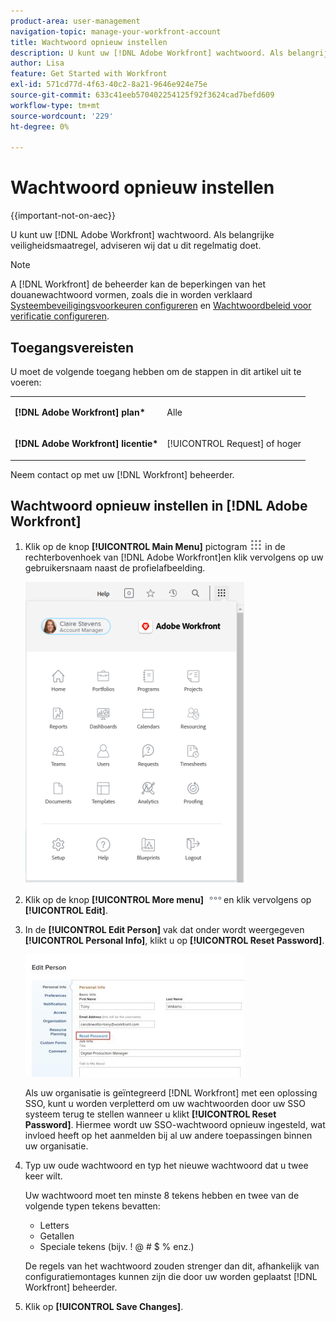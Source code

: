 ```yaml
---
product-area: user-management
navigation-topic: manage-your-workfront-account
title: Wachtwoord opnieuw instellen
description: U kunt uw [!DNL Adobe Workfront] wachtwoord. Als belangrijke veiligheidsmaatregel, adviseren wij dat u dit regelmatig doet.
author: Lisa
feature: Get Started with Workfront
exl-id: 571cd77d-4f63-40c2-8a21-9646e924e75e
source-git-commit: 633c41eeb570402254125f92f3624cad7befd609
workflow-type: tm+mt
source-wordcount: '229'
ht-degree: 0%

---
```


# Wachtwoord opnieuw instellen

{{important-not-on-aec}}

U kunt uw [!DNL Adobe Workfront] wachtwoord. Als belangrijke veiligheidsmaatregel, adviseren wij dat u dit regelmatig doet.

>[!NOTE]
>
>A [!DNL Workfront] de beheerder kan de beperkingen van het douanewachtwoord vormen, zoals die in worden verklaard [Systeembeveiligingsvoorkeuren configureren](../../../administration-and-setup/manage-workfront/security/configure-security-preferences.md) en [Wachtwoordbeleid voor verificatie configureren](../../../administration-and-setup/manage-workfront/security/configure-password-policies-authentication.md).
>
><!-- [!DNL Workfront] administrator can also reset your password in an Enhanced Authentication enabled environment. For more information, see [Reset a user's password with Enhanced Authentication](../../../workfront-basics/manage-your-account-and-profile/managing-your-workfront-account/reset-user-password-eauth.md).-->

## Toegangsvereisten

U moet de volgende toegang hebben om de stappen in dit artikel uit te voeren:

<table style="table-layout:auto"> 
 <col> 
 </col> 
 <col> 
 </col> 
 <tbody> 
  <tr> 
   <td role="rowheader"><strong>[!DNL Adobe Workfront] plan*</strong></td> 
   <td> <p>Alle</p> </td> 
  </tr> 
  <tr> 
   <td role="rowheader"><strong>[!DNL Adobe Workfront] licentie*</strong></td> 
   <td> <p>[!UICONTROL Request] of hoger</p> </td> 
  </tr> 
 </tbody> 
</table>

Neem contact op met uw [!DNL Workfront] beheerder.

## Wachtwoord opnieuw instellen in [!DNL Adobe Workfront]

1. Klik op de knop **[!UICONTROL Main Menu]** pictogram ![](assets/main-menu-icon.png) in de rechterbovenhoek van [!DNL Adobe Workfront]en klik vervolgens op uw gebruikersnaam naast de profielafbeelding.

   ![Open het hoofdmenu en selecteer uw gebruikersnaam.](assets/main-menu-options-350x481.png)

1. Klik op de knop **[!UICONTROL More menu]** ![](assets/more-icon.png)en klik vervolgens op **[!UICONTROL Edit]**.

1. In de **[!UICONTROL Edit Person]** vak dat onder wordt weergegeven **[!UICONTROL Personal Info]**, klikt u op **[!UICONTROL Reset Password]**.

   ![](assets/edit-person-box-350x196.jpg)

   Als uw organisatie is geïntegreerd [!DNL Workfront] met een oplossing SSO, kunt u worden verpletterd om uw wachtwoorden door uw SSO systeem terug te stellen wanneer u klikt **[!UICONTROL Reset Password]**. Hiermee wordt uw SSO-wachtwoord opnieuw ingesteld, wat invloed heeft op het aanmelden bij al uw andere toepassingen binnen uw organisatie.

1. Typ uw oude wachtwoord en typ het nieuwe wachtwoord dat u twee keer wilt.

   Uw wachtwoord moet ten minste 8 tekens hebben en twee van de volgende typen tekens bevatten:

   * Letters
   * Getallen
   * Speciale tekens (bijv. ! @ # $ % enz.)

   De regels van het wachtwoord zouden strenger dan dit, afhankelijk van configuratiemontages kunnen zijn die door uw worden geplaatst [!DNL Workfront] beheerder.

1. Klik op **[!UICONTROL Save Changes]**.

